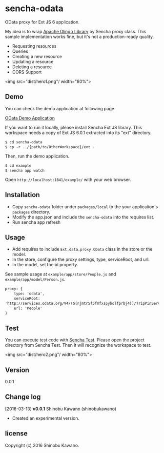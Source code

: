 # sencha-odata

OData proxy for Ext JS 6 application.

My idea is to wrap [Apache Olingo Library](https://olingo.apache.org/doc/javascript/index.html) by Sencha proxy class. This sample implementation works fine, but it's not a production-ready quality.

- Requesting resources
- Queries
- Creating a new resource
- Updating a resource
- Deleting a resource
- CORS Support

<img src="dist/hero1.png"/ width="80%">

## Demo

You can check the demo application at following page.

[OData Demo Application](http://se.sencha.com/examples/sencha-odata)

If you want to run it locally, please install Sencha Ext JS library. This workspace needs a copy of Ext JS 6.0.1 extracted into its "ext" directory.

    $ cd sencha-odata
    $ cp -r ../{path/to/OtherWorkspace}/ext .

Then, run the demo application.

    $ cd example
    $ sencha app watch

Open `http://localhost:1841/example/` with your web browser.

## Installation

- Copy `sencha-odata` folder under `packages/local` to the your application's `packages` directory.
- Modify the app.json and include the `sencha-odata` into the requires list.
- Run sencha app refresh

## Usage

- Add requires to include `Ext.data.proxy.OData` class in the store or the model.
- In the store, configure the proxy settings, type, serviceRoot, and url.
- In the model, set the id property.

See sample usage at `example/app/store/People.js` and `example/app/model/Person.js`.

    proxy: {
        type: 'odata',
        serviceRoot: 'http://services.odata.org/V4/(S(njmtr5f5fmfxspybolfprbj4))/TripPinServiceRW/',
        url: 'People'
    }

## Test

You can execute test code with [Sencha Test](https://www.sencha.com/products/test/#overview). Please open the project directory from Sencha Test. Then it will recognize the workspace to test.

<img src="dist/hero2.png"/ width="80%">

## Version

0.0.1

## Change log

[2016-03-13] **v0.0.1** Shinobu Kawano (shinobukawano)

* Created an experimental version.

## license

Copyright (c) 2016 Shinobu Kawano.

